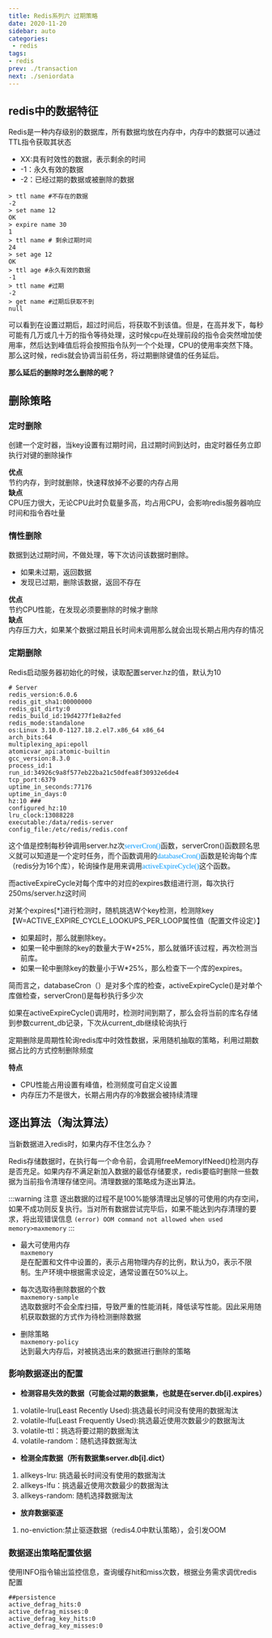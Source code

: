 ```yaml
---
title: Redis系列六 过期策略
date: 2020-11-20
sidebar: auto
categories:
 - redis
tags:
- redis
prev: ./transaction
next: ./seniordata
---
```


## redis中的数据特征
Redis是一种内存级别的数据库，所有数据均放在内存中，内存中的数据可以通过TTL指令获取其状态
- XX:具有时效性的数据，表示剩余的时间
- -1：永久有效的数据
- -2：已经过期的数据或被删除的数据

```shell
> ttl name #不存在的数据
-2
> set name 12
OK
> expire name 30
1
> ttl name # 剩余过期时间
24
> set age 12
OK
> ttl age #永久有效的数据
-1
> ttl name #过期
-2
> get name #过期后获取不到
null
```

可以看到在设置过期后，超过时间后，将获取不到该值。但是，在高并发下，每秒可能有几万或几十万的指令等待处理，这时候cpu在处理前段的指令会突然增加使用率，然后达到峰值后将会按照指令队列一个个处理，CPU的使用率突然下降。那么这时候，redis就会协调当前任务，将过期删除键值的任务延后。

**那么延后的删除时怎么删除的呢？**

## 删除策略
### 定时删除
创建一个定时器，当key设置有过期时间，且过期时间到达时，由定时器任务立即执行对键的删除操作  

**优点**  
 节约内存，到时就删除，快速释放掉不必要的内存占用  
**缺点**  
 CPU压力很大，无论CPU此时负载量多高，均占用CPU，会影响redis服务器响应时间和指令吞吐量
### 惰性删除
数据到达过期时间，不做处理，等下次访问该数据时删除。
- 如果未过期，返回数据
- 发现已过期，删除该数据，返回不存在

**优点**  
 节约CPU性能，在发现必须要删除的时候才删除  
**缺点**  
 内存压力大，如果某个数据过期且长时间未调用那么就会出现长期占用内存的情况

 ### 定期删除
 Redis启动服务器初始化的时候，读取配置server.hz的值，默认为10

 ```shell
 # Server
redis_version:6.0.6
redis_git_sha1:00000000
redis_git_dirty:0
redis_build_id:19d4277f1e8a2fed
redis_mode:standalone
os:Linux 3.10.0-1127.18.2.el7.x86_64 x86_64
arch_bits:64
multiplexing_api:epoll
atomicvar_api:atomic-builtin
gcc_version:8.3.0
process_id:1
run_id:34926c9a8f577eb22ba21c50dfea8f30932e6de4
tcp_port:6379
uptime_in_seconds:77176
uptime_in_days:0
hz:10 ###
configured_hz:10
lru_clock:13088228
executable:/data/redis-server
config_file:/etc/redis/redis.conf
 ```

这个值是控制每秒钟调用server.hz次<font color=#0099ff face="黑体">serverCron()</font>函数，serverCron()函数顾名思义就可以知道是一个定时任务，而个函数调用的<font color=#0099ff face="黑体">databaseCron()</font>函数是轮询每个库（redis分为16个库），轮询操作是用来调用<font color=#0099ff face="黑体">activeExpireCycle()</font>这个函数。

而activeExpireCycle对每个库中的对应的expires数组进行测，每次执行250ms/server.hz这时间

对某个expires[\*]进行检测时，随机挑选W个key检测，检测除key
【W=ACTIVE_EXPIRE_CYCLE_LOOKUPS_PER_LOOP属性值（配置文件设定）】  
- 如果超时，那么就删除key。  
- 如果一轮中删除的key的数量大于W\*25%，那么就循环该过程，再次检测当前库。   
- 如果一轮中删除key的数量小于W\*25%，那么检查下一个库的expires。

简而言之，databaseCron（）是对多个库的检查，activeExpireCycle()是对单个库做检查，serverCron()是每秒执行多少次

如果在activeExpireCycle()调用时，检测时间到期了，那么会将当前的库名存储到参数current_db记录，下次从current_db继续轮询执行

定期删除是周期性轮询redis库中时效性数据，采用随机抽取的策略，利用过期数据占比的方式控制删除频度

**特点**
- CPU性能占用设置有峰值，检测频度可自定义设置
- 内存压力不是很大，长期占用内存的冷数据会被持续清理

## 逐出算法（淘汰算法）
当新数据进入redis时，如果内存不住怎么办？

Redis存储数据时，在执行每一个命令前，会调用freeMemoryIfNeed()检测内存是否充足。如果内存不满足新加入数据的最低存储要求，redis要临时删除一些数据为当前指令清理存储空间。清理数据的策略成为逐出算法。

:::warning 注意
逐出数据的过程不是100%能够清理出足够的可使用的内存空间，如果不成功则反复执行。当对所有数据尝试完毕后，如果不能达到内存清理的要求，将出现错误信息
`(error) OOM command not allowed when used memory>maxmemory`
:::

- 最大可使用内存  
`maxmemory`  
是在配置和文件中设置的，表示占用物理内存的比例，默认为0，表示不限制。生产环境中根据需求设定，通常设置在50%以上。

- 每次选取待删除数据的个数  
`maxmemory-sample`  
选取数据时不会全库扫描，导致严重的性能消耗，降低读写性能。因此采用随机获取数据的方式作为待检测删除数据

- 删除策略  
`maxmemory-policy`  
达到最大内存后，对被挑选出来的数据进行删除的策略

### 影响数据逐出的配置
- **检测容易失效的数据（可能会过期的数据集，也就是在server.db[i].expires）**
1. volatile-lru(Least Recently Used):挑选最长时间没有使用的数据淘汰
2. volatile-lfu(Least Frequently Used):挑选最近使用次数最少的数据淘汰
3. volatile-ttl：挑选将要过期的数据淘汰
4. volatile-random：随机选择数据淘汰

- **检测全库数据（所有数据集server.db[i].dict）**
1. allkeys-lru: 挑选最长时间没有使用的数据淘汰
2. allkeys-lfu：挑选最近使用次数最少的数据淘汰
3. allkeys-random: 随机选择数据淘汰

- **放弃数据驱逐**
1. no-enviction:禁止驱逐数据（redis4.0中默认策略），会引发OOM

### 数据逐出策略配置依据
使用INFO指令输出监控信息，查询缓存hit和miss次数，根据业务需求调优redis配置

```shell
##persistence
active_defrag_hits:0
active_defrag_misses:0
active_defrag_key_hits:0
active_defrag_key_misses:0
```